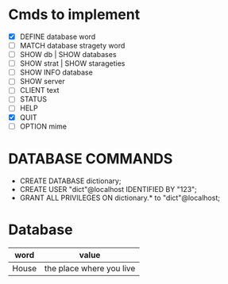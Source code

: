 # Cmds to implement
- [x] DEFINE database word
- [ ] MATCH database stragety word
- [ ] SHOW db | SHOW databases
- [ ] SHOW strat | SHOW starageties
- [ ] SHOW INFO database
- [ ] SHOW server
- [ ] CLIENT text
- [ ] STATUS 
- [ ] HELP
- [x] QUIT 
- [ ] OPTION mime

# DATABASE COMMANDS
- CREATE DATABASE dictionary;
- CREATE USER "dict"@localhost IDENTIFIED BY "123";
- GRANT ALL PRIVILEGES ON dictionary.* to "dict"@localhost;


# Database
|  word |   value                 |
|:-----:|:-----------------------:|
|House  | the place where you live|

